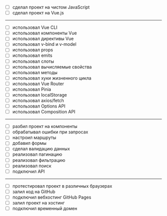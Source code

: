 - [ ] сделал проект на чистом JavaScript
- [ ] сделал проект на Vue.js
---
- [ ] использовал Vue CLI
- [ ] использовал компоненты Vue
- [ ] использовал директивы Vue
- [ ] использовал v-bind и v-model
- [ ] использовал props
- [ ] использовал emits
- [ ] использовал слоты
- [ ] использовал вычисляемые свойства
- [ ] использовал методы
- [ ] использовал хуки жизненного цикла
- [ ] использовал Vue Router
- [ ] использовал Pinia
- [ ] использовал localStorage
- [ ] использовал axios/fetch
- [ ] использовал Options API
- [ ] использовал Composition API
---
- [ ] разбил проект на компоненты
- [ ] обрабатывал ошибки при запросах
- [ ] настроил маршруты
- [ ] добавил формы
- [ ] сделал валидацию данных
- [ ] реализовал пагинацию
- [ ] реализовал фильтрацию
- [ ] реализовал поиск
- [ ] подключил API
---
- [ ] протестировал проект в различных браузерах
- [ ] залил код на GitHub
- [ ] подключил вебхостинг GitHub Pages
- [ ] залил проект на хостинг
- [ ] подключил временный домен

